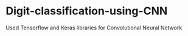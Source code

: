 # Digit-classification-using-CNN
Used Tensorflow and Keras libraries for Convolutional Neural Network

